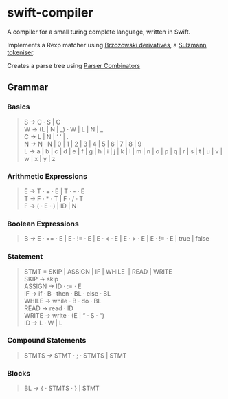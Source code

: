 swift-compiler
==============

A compiler for a small turing complete language, written in Swift.

Implements a Rexp matcher using [Brzozowski derivatives](http://www.cl.cam.ac.uk/~so294/documents/jfp09.pdf), a [Sulzmann tokeniser](http://www.home.hs-karlsruhe.de/~suma0002/publications/regex-parsing-derivatives.pdf).

Creates a parse tree using [Parser Combinators](http://www.cs.nott.ac.uk/~gmh/monparsing.pdf)

Grammar
--------

### Basics
> S → C · S | C  
W → (L | N | \_) · W | L | N | \_  
C → L | N | ‘ ‘ | .   
N → N · N | 0 | 1 | 2 | 3 | 4 | 5 | 6 | 7 | 8 | 9   
L → a | b | c | d | e | f | g | h | i | j | k | l | m | n | o | p | q | r | s | t | u | v | w | x | y | z  

### Arithmetic Expressions
> E → T · + · E | T · - · E   
T → F · * · T | F · / · T   
F → ( · E · ) | ID | N  

### Boolean Expressions
> B → E · == · E | E · != · E | E · < · E | E · > · E | E · != · E | true | false  

### Statement
> STMT = SKIP | ASSIGN | IF | WHILE  | READ | WRITE  
SKIP → skip   
ASSIGN → ID · := · E   
IF → if · B · then · BL · else · BL   
WHILE → while · B · do · BL   
READ → read · ID   
WRITE → write · (E | “ · S · “)   
ID → L · W | L  

### Compound Statements
> STMTS → STMT  · ; · STMTS | STMT  

### Blocks
> BL → {  · STMTS · } | STMT  